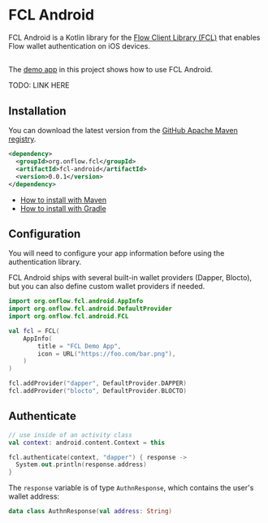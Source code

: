 # FCL Android

FCL Android is a Kotlin library for the [Flow Client Library (FCL)](https://docs.onflow.org/fcl/)
that enables Flow wallet authentication on iOS devices.

##

The [demo app](/app) in this project shows how to use FCL Android.

TODO: LINK HERE

## Installation

You can download the latest version from the [GitHub Apache Maven registry](https://github.com/onflow/fcl-android/packages).

```xml
<dependency>
  <groupId>org.onflow.fcl</groupId>
  <artifactId>fcl-android</artifactId>
  <version>0.0.1</version>
</dependency>
```

- [How to install with Maven](https://docs.github.com/en/packages/working-with-a-github-packages-registry/working-with-the-apache-maven-registry#installing-a-package)
- [How to install with Gradle](https://docs.github.com/en/packages/working-with-a-github-packages-registry/working-with-the-gradle-registry#using-a-published-package)

## Configuration

You will need to configure your app information before using the authentication library.

FCL Android ships with several built-in wallet providers (Dapper, Blocto),
but you can also define custom wallet providers if needed.

```kotlin
import org.onflow.fcl.android.AppInfo
import org.onflow.fcl.android.DefaultProvider
import org.onflow.fcl.android.FCL

val fcl = FCL(
    AppInfo(
        title = "FCL Demo App",
        icon = URL("https://foo.com/bar.png"),
    )
)

fcl.addProvider("dapper", DefaultProvider.DAPPER)
fcl.addProvider("blocto", DefaultProvider.BLOCTO)
```

## Authenticate 

```kotlin
// use inside of an activity class
val context: android.content.Context = this

fcl.authenticate(context, "dapper") { response ->
  System.out.println(response.address)
}
```

The `response` variable is of type `AuthnResponse`, which contains the user's wallet address:

```kotlin
data class AuthnResponse(val address: String)
```
